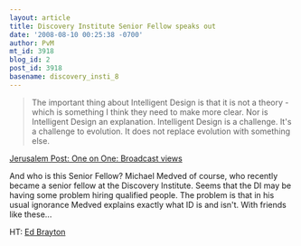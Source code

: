 ```yaml
---
layout: article
title: Discovery Institute Senior Fellow speaks out
date: '2008-08-10 00:25:38 -0700'
author: PvM
mt_id: 3918
blog_id: 2
post_id: 3918
basename: discovery_insti_8
---
```

> The important thing about Intelligent Design is that it is not a theory - which is something I think they need to make more clear. Nor is Intelligent Design an explanation. Intelligent Design is a challenge. It's a challenge to evolution. It does not replace evolution with something else.


[Jerusalem Post: One on One: Broadcast views](http://www.jpost.com/servlet/Satellite?cid=1215331212438&amp;pagename=JPost%2FJPArticle%2FPrinter)

And who is this Senior Fellow? Michael Medved of course, who recently became a senior fellow at the Discovery Institute. Seems that the DI may be having some problem hiring qualified people. The problem is that in his usual ignorance Medved explains exactly what ID is and isn't.
With friends like these...

HT: [Ed Brayton](http://scienceblogs.com/dispatches/)

